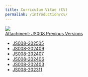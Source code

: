 ```yaml
---
title: Curriculum Vitae (CV)
permalink: /introduction/cv/
---
```


<style>
.intro{
font-family:times;
font-size:21px;
}
</style>

<!--<embed src="/Jerland/assets/JS008-202406.pdf#page=2" width="350" height="500" type="application/pdf">-->

<img src="/JTRC/assets/img/JS008-202505P.png">

<div class="btn-group">
  <a href="#" class="btn btn-default">Attachment: JS008 Previous Versions </a>
  <a href="#" class="btn btn-default dropdown-toggle" data-toggle="dropdown"><span class="caret"></span></a>
  <ul class="dropdown-menu">
    <li><a href="https://yunqing-jia.github.io/JTRC/assets/JS008-202505.pdf#page=2">JS008-202505</a></li>
    <li><a href="https://yunqing-jia.github.io/JTRC/assets/JS008-202409.pdf#page=2">JS008-202409</a></li>
    <li><a href="https://yunqing-jia.github.io/JTRC/assets/JS008-202407.pdf#page=2">JS008-202407</a></li>
    <li><a href="https://yunqing-jia.github.io/JTRC/assets/JS008-202406.pdf#page=2">JS008-202406</a></li>
    <li><a href="https://yunqing-jia.github.io/JTRC/assets/JS008-202403.pdf#page=2">JS008-202403</a></li>
    <li><a href="https://yunqing-jia.github.io/JTRC/assets/JS008-202311.pdf#page=2">JS008-202311</a></li>
  </ul>
</div>
